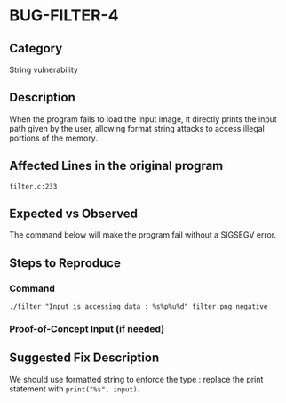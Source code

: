 # BUG-FILTER-4
## Category
String vulnerability

## Description
When the program fails to load the input image, it directly prints the input path given by the user, allowing format string attacks to access illegal portions of the memory.


## Affected Lines in the original program
`filter.c:233`

## Expected vs Observed
The command below will make the program fail without a SIGSEGV error.

## Steps to Reproduce

### Command
```
./filter "Input is accessing data : %s%p%u%d" filter.png negative
```
### Proof-of-Concept Input (if needed)

## Suggested Fix Description
We should use formatted string to enforce the type : replace the print statement with `print("%s", input)`.